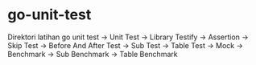 # go-unit-test
Direktori latihan go unit test 
-> Unit Test
-> Library Testify
-> Assertion
-> Skip Test
-> Before And After Test
-> Sub Test
-> Table Test
-> Mock
-> Benchmark
-> Sub Benchmark
-> Table Benchmark
